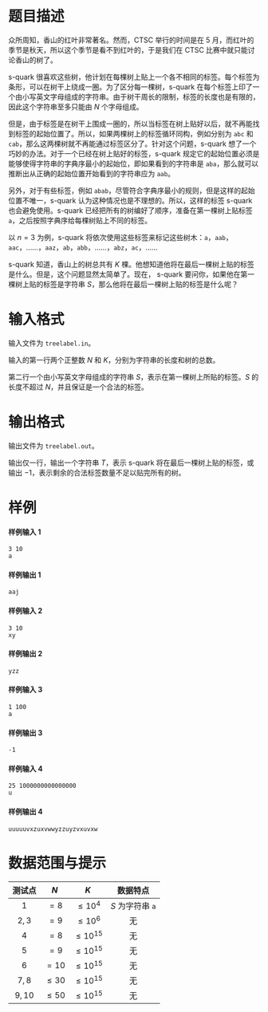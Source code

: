 
# 题目描述

众所周知，香山的红叶非常著名。然而，CTSC 举行的时间是在 5 月，而红叶的季节是秋天，所以这个季节是看不到红叶的，于是我们在 CTSC 比赛中就只能讨论香山的树了。

s-quark 很喜欢这些树，他计划在每棵树上贴上一个各不相同的标签。每个标签为条形，可以在树干上绕成一圈。为了区分每一棵树，s-quark 在每个标签上印了一个由小写英文字母组成的字符串。由于树干周长的限制，标签的长度也是有限的，因此这个字符串至多只能由 $N$ 个字母组成。

但是，由于标签是在树干上围成一圈的，所以当标签在树上贴好以后，就不再能找到标签的起始位置了。所以，如果两棵树上的标签循环同构，例如分别为 `abc` 和 `cab`，那么这两棵树就不再能通过标签区分了。针对这个问题，s-quark 想了一个巧妙的办法。对于一个已经在树上贴好的标签，s-quark 规定它的起始位置必须是能够使得字符串的字典序最小的起始位，即如果看到的字符串是 `aba`，那么就可以推断出从正确的起始位置开始看到的字符串应为 `aab`。

另外，对于有些标签，例如 `abab`，尽管符合字典序最小的规则，但是这样的起始位置不唯一，s-quark 认为这种情况也是不理想的。所以，这样的标签 s-quark 也会避免使用。s-quark 已经把所有的树编好了顺序，准备在第一棵树上贴标签 `a`，之后按照字典序给每棵树贴上不同的标签。

以 $n = 3$ 为例，s-quark 将依次使用这些标签来标记这些树木：`a`，`aab`，`aac`，……，`aaz`，`ab`，`abb`，……，`abz`，`ac`，……

s-quark 知道，香山上的树总共有 $K$ 棵。他想知道他将在最后一棵树上贴的标签是什么。但是，这个问题显然太简单了。现在， s-quark 要问你，如果他在第一棵树上贴的标签是字符串 $S$，那么他将在最后一棵树上贴的标签是什么呢？

# 输入格式

输入文件为 `treelabel.in`。

输入的第一行两个正整数 $N$ 和 $K$，分别为字符串的长度和树的总数。

第二行一个由小写英文字母组成的字符串 $S$，表示在第一棵树上所贴的标签。$S$ 的长度不超过 $N$，并且保证是一个合法的标签。

# 输出格式

输出文件为 `treelabel.out`。

输出仅一行，输出一个字符串 $T$，表示 s-quark 将在最后一棵树上贴的标签，或输出 $−1$，表示剩余的合法标签数量不足以贴完所有的树。

# 样例

#### 样例输入 1
```plain
3 10
a
```
#### 样例输出 1
```plain
aaj
```
#### 样例输入 2
```plain
3 10
xy
```
#### 样例输出 2
```plain
yzz
```
#### 样例输入 3
```plain
1 100
a
```
#### 样例输出 3
```plain
-1
```
#### 样例输入 4
```plain
25 1000000000000000
u
```
#### 样例输出 4
```plain
uuuuuvxzuxvwwyzzuyzvxuvxw
```

# 数据范围与提示

<!-- BEGIN: Migrated markdown table -->

| 测试点 | $N$ | $K$ | 数据特点 |
|:-:|:-:|:-:|:-:|
| $1$ | $=8$ | $\le 10^4$ | $S$ 为字符串 `a` |
| $2,3$ | $=9$ | $\le 10^6$ | 无 |
| $4$ | $=8$ | $\le 10^{15}$ | 无 |
| $5$ | $=9$ | $\le 10^{15}$ | 无 |
| $6$ | $=10$ | $\le 10^{15}$ | 无 |
| $7,8$ | $\le 30$ | $\le 10^{15}$ | 无 |
| $9,10$ | $\le 50$ | $\le 10^{15}$ | 无 |

<!-- Migrated from original HTML table:
<table><thead>
  <tr>
    <th style='text-align: center'>测试点</th>
    <th style='text-align: center'> $N$ </th>
    <th style='text-align: center'> $K$ </th>
    <th style='text-align: center'>数据特点</th>
  </tr></thead><tbody>
  <tr>
    <td style='text-align: center'> $1$ </td>
    <td style='text-align: center'> $=8$ </td>
    <td style='text-align: center'> $\le 10^4$ </td>
    <td style='text-align: center'> $S$ 为字符串 `a` </td>
  </tr>
  <tr>
    <td style='text-align: center'> $2,3$ </td>
    <td style='text-align: center'> $=9$ </td>
    <td style='text-align: center'> $\le 10^6$ </td>
    <td rowspan="6" style='text-align: center'>无</td>
  </tr>
  <tr>
    <td style='text-align: center'> $4$ </td>
    <td style='text-align: center'> $=8$ </td>
    <td rowspan="5" style='text-align: center'> $\le 10^{15}$ </td>
  </tr>
  <tr>
    <td style='text-align: center'> $5$ </td>
    <td style='text-align: center'> $=9$ </td>
  </tr>
  <tr>
    <td style='text-align: center'> $6$ </td>
    <td style='text-align: center'> $=10$ </td>
  </tr>
  <tr>
    <td style='text-align: center'> $7,8$ </td>
    <td style='text-align: center'> $\le 30$ </td>
  </tr>
  <tr>
    <td style='text-align: center'> $9,10$ </td>
    <td style='text-align: center'> $\le 50$ </td>
  </tr></tbody>
</table>
-->

<!-- END: Migrated markdown table -->

